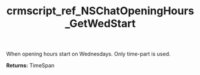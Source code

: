 ﻿---
title: crmscript_ref_NSChatOpeningHours_GetWedStart
description: TimeSpan NSChatOpeningHours.GetWedStart()
intellisense: NSChatOpeningHours.GetWedStart
keywords: NSChatOpeningHours, GetWedStart
so.topic: reference
---

When opening hours start on Wednesdays. Only time-part is used.

**Returns:** TimeSpan


